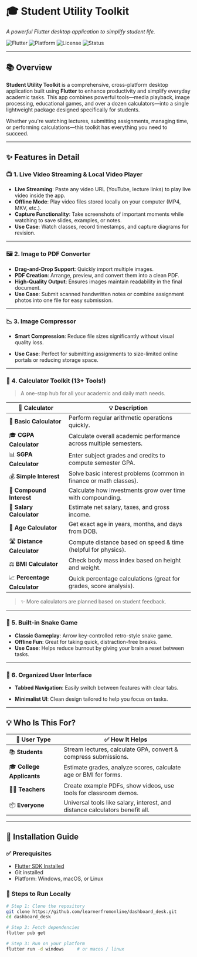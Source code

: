 # 🎓 Student Utility Toolkit  
*A powerful Flutter desktop application to simplify student life.*

![Flutter](https://img.shields.io/badge/Built%20With-Flutter-02569B?logo=flutter&logoColor=white)
![Platform](https://img.shields.io/badge/Supported%20Platforms-Windows%20%7C%20macOS%20%7C%20Linux-4CAF50)
![License](https://img.shields.io/badge/License-MIT-yellow)
![Status](https://img.shields.io/badge/Project%20Status-Active-brightgreen)

---

## 📚 Overview

**Student Utility Toolkit** is a comprehensive, cross-platform desktop application built using **Flutter** to enhance productivity and simplify everyday academic tasks. This app combines powerful tools—media playback, image processing, educational games, and over a dozen calculators—into a single lightweight package designed specifically for students.

Whether you're watching lectures, submitting assignments, managing time, or performing calculations—this toolkit has everything you need to succeed.

---

## ✨ Features in Detail

### 📺 1. Live Video Streaming & Local Video Player
- **Live Streaming**: Paste any video URL (YouTube, lecture links) to play live video inside the app.
- **Offline Mode**: Play video files stored locally on your computer (MP4, MKV, etc.).
- **Capture Functionality**: Take screenshots of important moments while watching to save slides, examples, or notes.
- **Use Case**: Watch classes, record timestamps, and capture diagrams for revision.

---

### 🖼️ 2. Image to PDF Converter
- **Drag-and-Drop Support**: Quickly import multiple images.
- **PDF Creation**: Arrange, preview, and convert them into a clean PDF.
- **High-Quality Output**: Ensures images maintain readability in the final document.
- **Use Case**: Submit scanned handwritten notes or combine assignment photos into one file for easy submission.

---

### 📉 3. Image Compressor
- **Smart Compression**: Reduce file sizes significantly without visual quality loss.

- **Use Case**: Perfect for submitting assignments to size-limited online portals or reducing storage space.

---

### 🧮 4. Calculator Toolkit (13+ Tools!)
> A one-stop hub for all your academic and daily math needs.

| 🧮 Calculator | 💡 Description |
|--------------|----------------|
| 🔢 **Basic Calculator** | Perform regular arithmetic operations quickly. |
| 🎓 **CGPA Calculator** | Calculate overall academic performance across multiple semesters. |
| 📊 **SGPA Calculator** | Enter subject grades and credits to compute semester GPA. |
| 💰 **Simple Interest** | Solve basic interest problems (common in finance or math classes). |
| 🏦 **Compound Interest** | Calculate how investments grow over time with compounding. |
| 👔 **Salary Calculator** | Estimate net salary, taxes, and gross income. |
| 👶 **Age Calculator** | Get exact age in years, months, and days from DOB. |
| 🛣️ **Distance Calculator** | Compute distance based on speed & time (helpful for physics). |
| ⚖️ **BMI Calculator** | Check body mass index based on height and weight. |
| 📈 **Percentage Calculator** | Quick percentage calculations (great for grades, score analysis). |


> ✨ More calculators are planned based on student feedback.

---

### 🐍 5. Built-in Snake Game
- **Classic Gameplay**: Arrow key-controlled retro-style snake game.
- **Offline Fun**: Great for taking quick, distraction-free breaks.
- **Use Case**: Helps reduce burnout by giving your brain a reset between tasks.

---

### 📂 6. Organized User Interface
- **Tabbed Navigation**: Easily switch between features with clear tabs.

- **Minimalist UI**: Clean design tailored to help you focus on tasks.

---


## 💡 Who Is This For?

| 👤 User Type | ✅ How It Helps |
|-------------|----------------|
| 📚 **Students** | Stream lectures, calculate GPA, convert & compress submissions. |
| 🎓 **College Applicants** | Estimate grades, analyze scores, calculate age or BMI for forms. |
| 🧑‍🏫 **Teachers** | Create example PDFs, show videos, use tools for classroom demos. |
| 📦 **Everyone** | Universal tools like salary, interest, and distance calculators benefit all. |

---

## 🚀 Installation Guide

### ✅ Prerequisites

- [Flutter SDK Installed](https://flutter.dev/docs/get-started/install)
- Git installed
- Platform: Windows, macOS, or Linux

### 🧪 Steps to Run Locally

```bash
# Step 1: Clone the repository
git clone https://github.com/learnerfromonline/dashboard_desk.git
cd dashboard_desk

# Step 2: Fetch dependencies
flutter pub get

# Step 3: Run on your platform
flutter run -d windows     # or macos / linux
